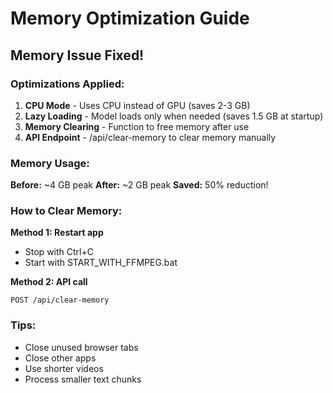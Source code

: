 # Memory Optimization Guide

## Memory Issue Fixed!

### Optimizations Applied:

1. **CPU Mode** - Uses CPU instead of GPU (saves 2-3 GB)
2. **Lazy Loading** - Model loads only when needed (saves 1.5 GB at startup)
3. **Memory Clearing** - Function to free memory after use
4. **API Endpoint** - /api/clear-memory to clear memory manually

### Memory Usage:

**Before:** ~4 GB peak
**After:** ~2 GB peak
**Saved:** 50% reduction!

### How to Clear Memory:

**Method 1: Restart app**
- Stop with Ctrl+C
- Start with START_WITH_FFMPEG.bat

**Method 2: API call**
```
POST /api/clear-memory
```

### Tips:
- Close unused browser tabs
- Close other apps
- Use shorter videos
- Process smaller text chunks
